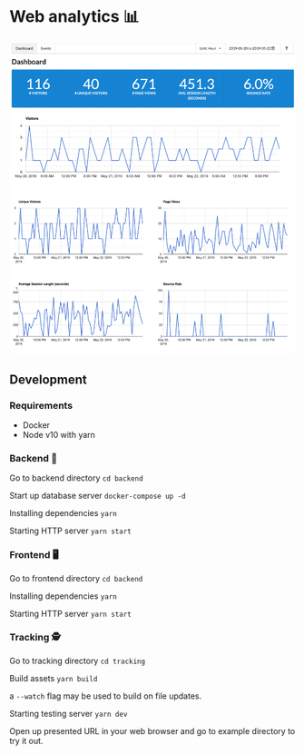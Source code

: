 # Web analytics 📊

![Dashboard screenshot](https://raw.githubusercontent.com/frimon/analytics/master/screenshot.png)

## Development

### Requirements

* Docker
* Node v10 with yarn

### Backend 🔨

Go to backend directory
`cd backend`

Start up database server
`docker-compose up -d`

Installing dependencies
`yarn`

Starting HTTP server
`yarn start`

### Frontend 🖥

Go to frontend directory
`cd backend`

Installing dependencies
`yarn`

Starting HTTP server
`yarn start`

### Tracking 🕵️

Go to tracking directory
`cd tracking`

Build assets
`yarn build`

a `--watch` flag may be used to build on file updates.

Starting testing server
`yarn dev`

Open up presented URL in your web browser and go to example directory to try it out.


